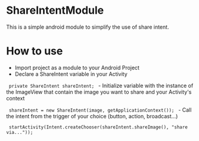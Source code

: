 # ShareIntentModule
This is a simple android module to simplify the use of share intent.

# How to use
 - Import project as a module to your Android Project
 - Declare a ShareIntent variable in your Activity 
<p> <code> private ShareIntent shareIntent; </code>
 - Initialize variable with the instance of the ImageView that contain the image you want to share and your Activity's context <p> <code> shareIntent = new ShareIntent(image, getApplicationContext()); </code>
 - Call the intent from the trigger of your choice (button, action, broadcast...)
 <p> <code> startActivity(Intent.createChooser(shareIntent.shareImage(), "share via..."));</code>
